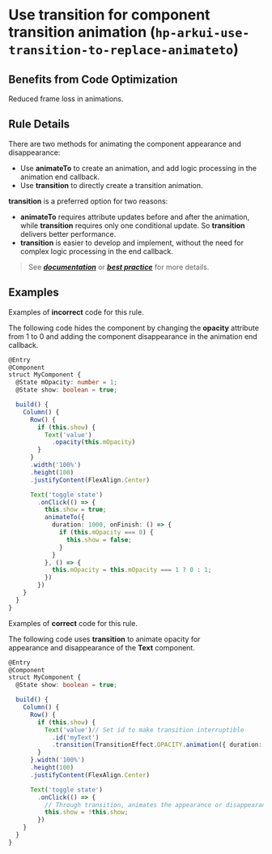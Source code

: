 # Use transition for component transition animation (`hp-arkui-use-transition-to-replace-animateto`)

## Benefits from Code Optimization
Reduced frame loss in animations.

## Rule Details
There are two methods for animating the component appearance and disappearance:

- Use **animateTo** to create an animation, and add logic processing in the animation end callback.
- Use **transition** to directly create a transition animation.

**transition** is a preferred option for two reasons:

- **animateTo** requires attribute updates before and after the animation, while **transition** requires only one conditional update. So **transition** delivers better performance.
- **transition** is easier to develop and implement, without the need for complex logic processing in the end callback.

> See [***documentation***](https://developer.huawei.com/consumer/{{region}}/doc/harmonyos-guides-{{apiVersion}}/ide_hp-arkui-use-transition-to-replace-animateto-{{apiVersion}}) or [***best practice***](https://developer.huawei.com/consumer/cn/doc/best-practices-V5/bpta-page-transition-V5#section1560222414153) for more details.

## Examples

Examples of **incorrect** code for this rule.

The following code hides the component by changing the **opacity** attribute from 1 to 0 and adding the component disappearance in the animation end callback.

```ts
@Entry
@Component
struct MyComponent {
  @State mOpacity: number = 1;
  @State show: boolean = true;

  build() {
    Column() {
      Row() {
        if (this.show) {
          Text('value')
            .opacity(this.mOpacity)
        }
      }
      .width('100%')
      .height(100)
      .justifyContent(FlexAlign.Center)

      Text('toggle state')
        .onClick(() => {
          this.show = true;
          animateTo({
            duration: 1000, onFinish: () => {
              if (this.mOpacity === 0) {
                this.show = false;
              }
            }
          }, () => {
            this.mOpacity = this.mOpacity === 1 ? 0 : 1;
          })
        })
    }
  }
}
```


Examples of **correct** code for this rule.

The following code uses **transition** to animate opacity for appearance and disappearance of the **Text** component.

```ts
@Entry
@Component
struct MyComponent {
  @State show: boolean = true;

  build() {
    Column() {
      Row() {
        if (this.show) {
          Text('value')// Set id to make transition interruptible
            .id('myText')
            .transition(TransitionEffect.OPACITY.animation({ duration: 1000 }))
        }
      }.width('100%')
      .height(100)
      .justifyContent(FlexAlign.Center)

      Text('toggle state')
        .onClick(() => {
          // Through transition, animates the appearance or disappearance of transparency.
          this.show = !this.show;
        })
    }
  }
}
```